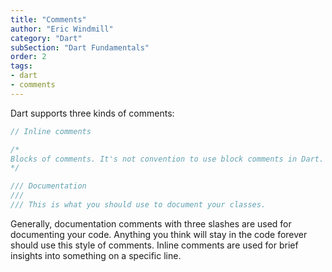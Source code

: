 ```yaml
---
title: "Comments"
author: "Eric Windmill"
category: "Dart"
subSection: "Dart Fundamentals"
order: 2
tags:
- dart
- comments
---
```


Dart supports three kinds of comments:

```dart
// Inline comments

/*
Blocks of comments. It's not convention to use block comments in Dart.
*/

/// Documentation
///
/// This is what you should use to document your classes.
```

Generally, documentation comments with three slashes are used for documenting your code. Anything you think will stay in the code forever should use this style of comments. Inline comments are used for brief insights into something on a specific line.
